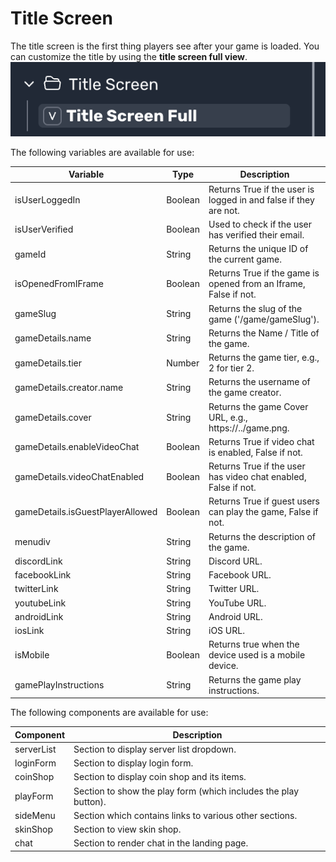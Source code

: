 # Title Screen

The title screen is the first thing players see after your game is loaded. 
You can customize the title by using the **title screen full view**.
![title screen view](image.png)

The following variables are available for use:

Variable | Type | Description
--- | --- | ---
isUserLoggedIn | Boolean | Returns True if the user is logged in and false if they are not.
isUserVerified | Boolean | Used to check if the user has verified their email.
gameId | String | Returns the unique ID of the current game.
isOpenedFromIFrame | Boolean | Returns True if the game is opened from an Iframe, False if not.
gameSlug | String | Returns the slug of the game ('/game/gameSlug').
gameDetails.name | String | Returns the Name / Title of the game.
gameDetails.tier | Number | Returns the game tier, e.g., 2 for tier 2.
gameDetails.creator.name | String | Returns the username of the game creator.
gameDetails.cover | String | Returns the game Cover URL, e.g., https://../game.png.
gameDetails.enableVideoChat | Boolean | Returns True if video chat is enabled, False if not.
gameDetails.videoChatEnabled | Boolean | Returns True if the user has video chat enabled, False if not.
gameDetails.isGuestPlayerAllowed | Boolean | Returns True if guest users can play the game, False if not.
menudiv | String | Returns the description of the game.
discordLink | String | Discord URL.
facebookLink | String | Facebook URL.
twitterLink | String | Twitter URL.
youtubeLink | String | YouTube URL.
androidLink | String | Android URL.
iosLink | String | iOS URL.
isMobile | Boolean | Returns true when the device used is a mobile device.
gamePlayInstructions | String | Returns the game play instructions.

The following components are available for use:

Component | Description
--- | ---
serverList | Section to display server list dropdown.
loginForm | Section to display login form.
coinShop | Section to display coin shop and its items.
playForm | Section to show the play form (which includes the play button).
sideMenu | Section which contains links to various other sections.
skinShop | Section to view skin shop.
chat | Section to render chat in the landing page.

